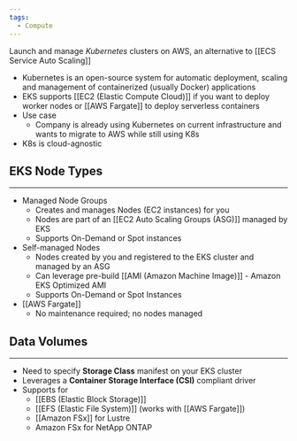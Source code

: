 ```yaml
---
tags:
  - Compute
---
```

Launch and manage _Kubernetes_ clusters on AWS, an alternative to [[ECS Service Auto Scaling]]
- Kubernetes is an open-source system for automatic deployment, scaling and management of containerized (usually Docker) applications
- EKS supports [[EC2 (Elastic Compute Cloud)]] if you want to deploy worker nodes or [[AWS Fargate]] to deploy serverless containers
- Use case
	- Company is already using Kubernetes on current infrastructure and wants to migrate to AWS while still using K8s
- K8s is cloud-agnostic

## EKS Node Types
---
- Managed Node Groups
	- Creates and manages Nodes (EC2 instances) for you
	- Nodes are part of an [[EC2 Auto Scaling Groups (ASG)]] managed by EKS
	- Supports On-Demand or Spot instances
- Self-managed Nodes
	- Nodes created by you and registered to the EKS cluster and managed by an ASG
	- Can leverage pre-build [[AMI (Amazon Machine Image)]] - Amazon EKS Optimized AMI
	- Supports On-Demand or Spot Instances
- [[AWS Fargate]]
	- No maintenance required; no nodes managed

## Data Volumes
---
- Need to specify __Storage Class__ manifest on your EKS cluster
- Leverages a __Container Storage Interface (CSI)__ compliant driver
- Supports for
	- [[EBS (Elastic Block Storage)]]
	- [[EFS (Elastic File System)]] (works with [[AWS Fargate]])
	- [[Amazon FSx]] for Lustre
	- Amazon FSx for NetApp ONTAP
